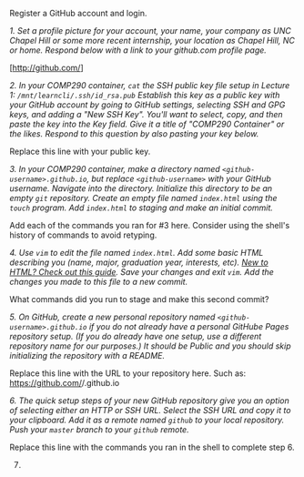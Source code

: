 Register a GitHub account and login.

_1. Set a profile picture for your account, your name, your company as UNC Chapel Hill or some more recent internship, your location as Chapel Hill, NC or home. Respond below with a link to your github.com profile page._

[http://github.com/<your username>]

_2. In your COMP290 container, `cat` the SSH public key file setup in Lecture 1: `/mnt/learncli/.ssh/id_rsa.pub` Establish this key as a public key with your GitHub account by going to GitHub settings, selecting SSH and GPG keys, and adding a "New SSH Key". You'll want to select, copy, and then paste the key into the Key field. Give it a title of "COMP290 Container" or the likes. Respond to this question by also pasting your key below._

Replace this line with your public key.

_3. In your COMP290 container, make a directory named `<github-username>.github.io`, but replace `<github-username>` with _your_ GitHub username. Navigate into the directory. Initialize this directory to be an empty `git` repository. Create an empty file named `index.html` using the `touch` program. Add `index.html` to staging and make an initial commit._

Add each of the commands you ran for #3 here. Consider using the shell's history of commands to avoid retyping.

_4. Use `vim` to edit the file named `index.html`. Add some basic HTML describing you (name, major, graduation year, interests, etc). [New to HTML? Check out this guide](https://developer.mozilla.org/en-US/docs/Learn/HTML/Introduction_to_HTML/Getting_started). Save your changes and exit `vim`. Add the changes you made to this file to a new commit._

What commands did you run to stage and make this second commit?

_5. On GitHub, create a new personal repository named `<github-username>.github.io` if you do not already have a personal GitHube Pages repository setup. (If you do already have one setup, use a different repository name for our purposes.) It should be _Public_ and you should _skip_ initializing the repository with a README._

Replace this line with the URL to your repository here. Such as: https://github.com/<username>/<username>.github.io

_6. The quick setup steps of your new GitHub repository give you an option of selecting either an HTTP or SSH URL. Select the SSH URL and copy it to your clipboard. Add it as a remote named `github` to your local repository. Push your `master` branch to your `github` remote._

Replace this line with the commands you ran in the shell to complete step 6.

7. 